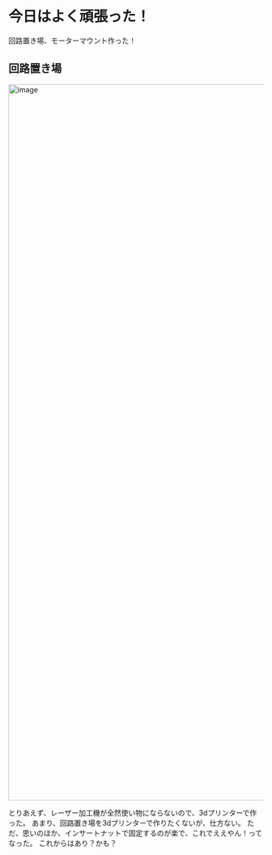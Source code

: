 # 今日はよく頑張った！
回路置き場、モーターマウント作った！

## 回路置き場
<img width="1000" height="1415" alt="image" src="https://github.com/user-attachments/assets/8416490f-f786-4377-94d2-71388ef42fb5" />
 
とりあえず、レーザー加工機が全然使い物にならないので、3dプリンターで作った。
あまり、回路置き場を3dプリンターで作りたくないが、仕方ない。
ただ、思いのほか、インサートナットで固定するのが楽で、これでええやん！ってなった。
これからはあり？かも？

